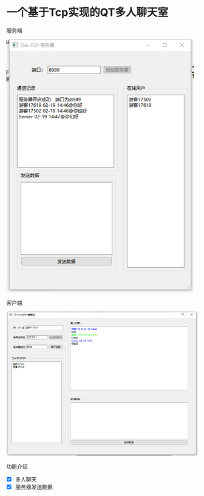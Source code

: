 # 一个基于Tcp实现的QT多人聊天室

服务端

![Server](https://github.com/laoyouxiaoyue/C-/blob/main/TcpServer_TcpClient/png/Server.png)

客户端

![image-20240219145009877](https://github.com/laoyouxiaoyue/C-/blob/main/TcpServer_TcpClient/png/Client.png)

功能介绍

- [x] 多人聊天
- [x] 服务器发送数据
